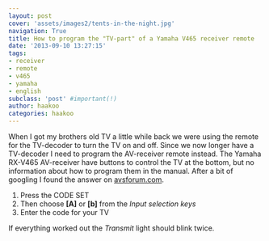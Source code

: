 ```yaml
---
layout: post
cover: 'assets/images2/tents-in-the-night.jpg'
navigation: True
title: How to program the "TV-part" of a Yamaha V465 receiver remote
date: '2013-09-10 13:27:15'
tags:
- receiver
- remote
- v465
- yamaha
- english
subclass: 'post' #important(!)
author: haakoo
categories: haakoo
---
```


When I got my brothers old TV a little while back we were using the remote for the TV-decoder to turn the TV on and off. Since we now longer have a TV-decoder I need to program the AV-receiver remote instead. The Yamaha RX-V465 AV-receiver have buttons to control the TV at the bottom, but no information about how to program them in the manual. After a bit of googling I found the answer on [avsforum.com](http://www.avsforum.com/t/1152126/yamaha-rx-v465-remote-question).

1. Press the CODE SET
2. Then choose **[A]** or **[b]** from the *Input selection keys*
3. Enter the code for your TV

If everything worked out the *Transmit* light should blink twice.
